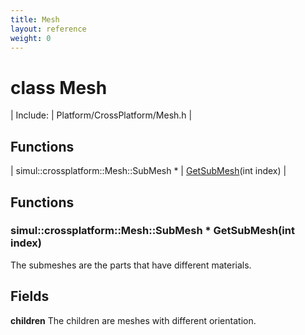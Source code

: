 ```yaml
---
title: Mesh
layout: reference
weight: 0
---
```

class Mesh
===

| Include: | Platform/CrossPlatform/Mesh.h |



Functions
---

| simul::crossplatform::Mesh::SubMesh * | [GetSubMesh](#GetSubMesh)(int index) |


Functions
---
<a name="GetSubMesh"></a>
### simul::crossplatform::Mesh::SubMesh * GetSubMesh(int index)
The submeshes are the parts that have different materials.

Fields
---

**children**  The children are meshes with different orientation.
